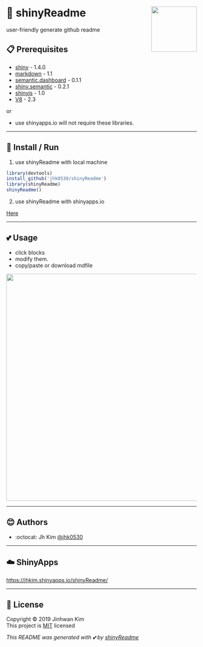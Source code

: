 # :yellow_heart: shinyReadme <img src = 'https://user-images.githubusercontent.com/6457691/71320252-10258e80-24ec-11ea-959c-c545f2061dda.png' width = 120 align = 'right'></img>


user-friendly generate github readme


## :clipboard: Prerequisites
* [shiny](https://github.com/rstudio/shiny) - 1.4.0
* [markdown](https://github.com/rstudio/rmarkdown) - 1.1
* [semantic.dashboard](https://github.com/Appsilon/semantic.dashboard) - 0.1.1
* [shiny.semantic](https://github.com/Appsilon/shiny.semantic) - 0.2.1
* [shinyjs](https://github.com/daattali/shinyjs) - 1.0
* [V8](https://github.com/jeroen/v8) - 2.3

or 
* use shinyapps.io will not require these libraries.

<hr>

## :wrench: Install / Run

1) use shinyReadme with local machine 

```r
library(devtools) 
install_github('jhk0530/shinyReadme')
library(shinyReadme)
shinyReadme()
```

2) use shinyReadme with shinyapps.io

[Here](https://jhkim.shinyapps.io/shinyReadme/)

<hr>

## :two_hearts: Usage

* click blocks
* modify them.
* copy/paste or download mdfile

<img src = 'https://user-images.githubusercontent.com/6457691/71308153-270ca800-243c-11ea-9c01-cd20413c907d.gif' width = 600></img>

<hr>

## :blush: Authors
* :octocat: Jh Kim [@jhk0530](http://github.com/jhk0530/)

<hr>

## :cloud: ShinyApps
https://jhkim.shinyapps.io/shinyReadme/

<hr>

## :memo: License
Copyright :copyright: 2019 Jinhwan Kim <br>
This project is [MIT](https://opensource.org/licenses/MIT) licensed

*This README was generated with :two_hearts: by [shinyReadme](http://github.com/jhk0530/shinyReadme)*




